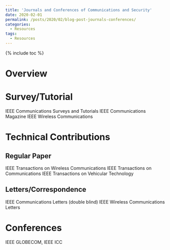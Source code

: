 ```yaml
---
title: 'Journals and Conferences of Communications and Security'
date: 2020-02-01
permalink: /posts/2020/02/blog-post-journals-conferences/
categories:
  - Resources  
tags:
  - Resources
---
```



{% include toc %}

# Overview

# Survey/Tutorial
IEEE Communications Surveys and Tutorials
IEEE Communications Magazine
IEEE Wireless Communications

# Technical Contributions
## Regular Paper
IEEE Transactions on Wireless Communications
IEEE Transactions on Communications
IEEE Transactions on Vehicular Technology

## Letters/Correspondence
IEEE Communications Letters (double blind)
IEEE Wireless Communications Letters

# Conferences
IEEE GLOBECOM,
IEEE ICC




